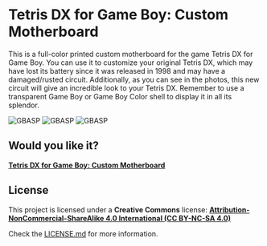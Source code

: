 # Tetris DX for Game Boy: Custom Motherboard

This is a full-color printed custom motherboard for the game Tetris DX for Game Boy. You can use it to customize your original Tetris DX, which may have lost its battery since it was released in 1998 and may have a damaged/rusted circuit. Additionally, as you can see in the photos, this new circuit will give an incredible look to your Tetris DX. Remember to use a transparent Game Boy or Game Boy Color shell to display it in all its splendor.

![GBASP](https://raw.githubusercontent.com/giltesa/Game-Boy-Advance-SP-USB-C-charging-kit/master/4.%20Photos/GBASP_USB_8.jpg)
![GBASP](https://raw.githubusercontent.com/giltesa/Game-Boy-Advance-SP-USB-C-charging-kit/master/4.%20Photos/GBASP_USB_3.jpg)
![GBASP](https://raw.githubusercontent.com/giltesa/Game-Boy-Advance-SP-USB-C-charging-kit/master/4.%20Photos/GBASP_USB_6.jpg)



## Would you like it?

[**Tetris DX for Game Boy: Custom Motherboard**](https://shop.giltesa.com/?p=2066)



## License

This project is licensed under a **Creative Commons** license:
**[Attribution-NonCommercial-ShareAlike 4.0 International (CC BY-NC-SA 4.0) ](https://creativecommons.org/licenses/by-nc-sa/4.0/)**

Check the [LICENSE.md](LICENSE.md) for more information.